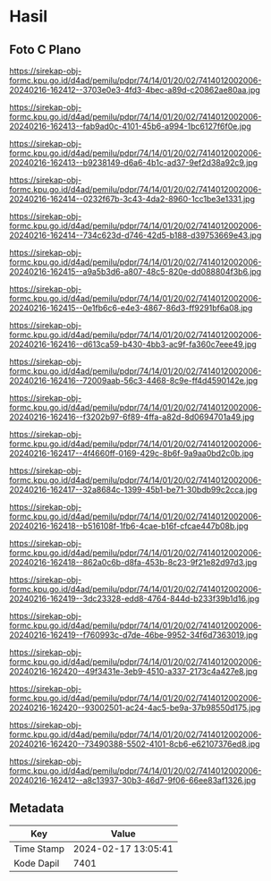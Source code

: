 # Hasil

## Foto C Plano

https://sirekap-obj-formc.kpu.go.id/d4ad/pemilu/pdpr/74/14/01/20/02/7414012002006-20240216-162412--3703e0e3-4fd3-4bec-a89d-c20862ae80aa.jpg

https://sirekap-obj-formc.kpu.go.id/d4ad/pemilu/pdpr/74/14/01/20/02/7414012002006-20240216-162413--fab9ad0c-4101-45b6-a994-1bc6127f6f0e.jpg

https://sirekap-obj-formc.kpu.go.id/d4ad/pemilu/pdpr/74/14/01/20/02/7414012002006-20240216-162413--b9238149-d6a6-4b1c-ad37-9ef2d38a92c9.jpg

https://sirekap-obj-formc.kpu.go.id/d4ad/pemilu/pdpr/74/14/01/20/02/7414012002006-20240216-162414--0232f67b-3c43-4da2-8960-1cc1be3e1331.jpg

https://sirekap-obj-formc.kpu.go.id/d4ad/pemilu/pdpr/74/14/01/20/02/7414012002006-20240216-162414--734c623d-d746-42d5-b188-d39753669e43.jpg

https://sirekap-obj-formc.kpu.go.id/d4ad/pemilu/pdpr/74/14/01/20/02/7414012002006-20240216-162415--a9a5b3d6-a807-48c5-820e-dd088804f3b6.jpg

https://sirekap-obj-formc.kpu.go.id/d4ad/pemilu/pdpr/74/14/01/20/02/7414012002006-20240216-162415--0e1fb6c6-e4e3-4867-86d3-ff9291bf6a08.jpg

https://sirekap-obj-formc.kpu.go.id/d4ad/pemilu/pdpr/74/14/01/20/02/7414012002006-20240216-162416--d613ca59-b430-4bb3-ac9f-fa360c7eee49.jpg

https://sirekap-obj-formc.kpu.go.id/d4ad/pemilu/pdpr/74/14/01/20/02/7414012002006-20240216-162416--72009aab-56c3-4468-8c9e-ff4d4590142e.jpg

https://sirekap-obj-formc.kpu.go.id/d4ad/pemilu/pdpr/74/14/01/20/02/7414012002006-20240216-162416--f3202b97-6f89-4ffa-a82d-8d0694701a49.jpg

https://sirekap-obj-formc.kpu.go.id/d4ad/pemilu/pdpr/74/14/01/20/02/7414012002006-20240216-162417--4f4660ff-0169-429c-8b6f-9a9aa0bd2c0b.jpg

https://sirekap-obj-formc.kpu.go.id/d4ad/pemilu/pdpr/74/14/01/20/02/7414012002006-20240216-162417--32a8684c-1399-45b1-be71-30bdb99c2cca.jpg

https://sirekap-obj-formc.kpu.go.id/d4ad/pemilu/pdpr/74/14/01/20/02/7414012002006-20240216-162418--b516108f-1fb6-4cae-b16f-cfcae447b08b.jpg

https://sirekap-obj-formc.kpu.go.id/d4ad/pemilu/pdpr/74/14/01/20/02/7414012002006-20240216-162418--862a0c6b-d8fa-453b-8c23-9f21e82d97d3.jpg

https://sirekap-obj-formc.kpu.go.id/d4ad/pemilu/pdpr/74/14/01/20/02/7414012002006-20240216-162419--3dc23328-edd8-4764-844d-b233f39b1d16.jpg

https://sirekap-obj-formc.kpu.go.id/d4ad/pemilu/pdpr/74/14/01/20/02/7414012002006-20240216-162419--f760993c-d7de-46be-9952-34f6d7363019.jpg

https://sirekap-obj-formc.kpu.go.id/d4ad/pemilu/pdpr/74/14/01/20/02/7414012002006-20240216-162420--49f3431e-3eb9-4510-a337-2173c4a427e8.jpg

https://sirekap-obj-formc.kpu.go.id/d4ad/pemilu/pdpr/74/14/01/20/02/7414012002006-20240216-162420--93002501-ac24-4ac5-be9a-37b98550d175.jpg

https://sirekap-obj-formc.kpu.go.id/d4ad/pemilu/pdpr/74/14/01/20/02/7414012002006-20240216-162420--73490388-5502-4101-8cb6-e62107376ed8.jpg

https://sirekap-obj-formc.kpu.go.id/d4ad/pemilu/pdpr/74/14/01/20/02/7414012002006-20240216-162412--a8c13937-30b3-46d7-9f06-66ee83af1326.jpg


## Metadata

| Key        | Value               |
| ---------- | ------------------- |
| Time Stamp | 2024-02-17 13:05:41 |
| Kode Dapil | 7401                |



